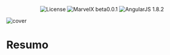 <p align="center">
  <img alt="License" src="https://img.shields.io/static/v1?label=license&message=MIT&color=bd170b&labelColor=400703"/>

  <img alt="MarvelX beta0.0.1" src="https://img.shields.io/static/v1?label=MarvelX&message=1.0.0&color=bd170b&labelColor=400703"/>

  <img alt="AngularJS 1.8.2" src="https://img.shields.io/static/v1?label=AngularJS&message=v1.8.2&color=bd170b&labelColor=400703"/>
</p>

![cover](github/preview.gif)

# Resumo